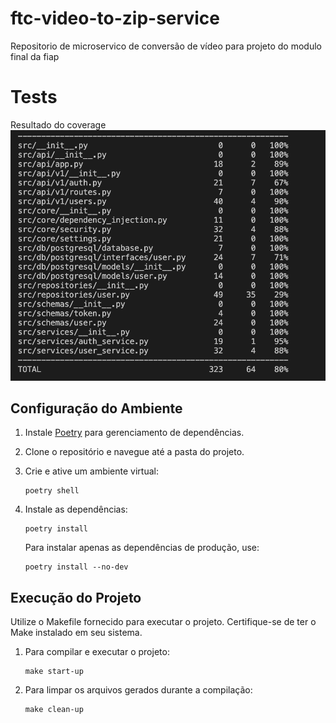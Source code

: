 # ftc-video-to-zip-service

Repositorio de microservico de conversão de vídeo para projeto do modulo final da fiap

# Tests

Resultado do coverage
![Coverage Result](/docs/image.png)

## Configuração do Ambiente

1. Instale [Poetry](https://python-poetry.org/docs/) para gerenciamento de dependências.
2. Clone o repositório e navegue até a pasta do projeto.
3. Crie e ative um ambiente virtual:

   ```shell
   poetry shell
   ```

4. Instale as dependências:

   ```shell
   poetry install
   ```

   Para instalar apenas as dependências de produção, use:

   ```shell
   poetry install --no-dev
   ```

## Execução do Projeto

Utilize o Makefile fornecido para executar o projeto. Certifique-se de ter o Make instalado em seu sistema.

1. Para compilar e executar o projeto:

   ```shell
   make start-up
   ```

2. Para limpar os arquivos gerados durante a compilação:

   ```shell
   make clean-up
   ```
